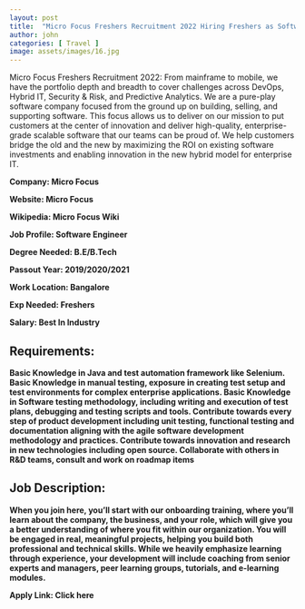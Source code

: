 ```yaml
---
layout: post
title:  "Micro Focus Freshers Recruitment 2022 Hiring Freshers as Software Engineer of Any Degree Graduate"
author: john
categories: [ Travel ]
image: assets/images/16.jpg
---
```


Micro Focus Freshers Recruitment 2022: From mainframe to mobile, we have the portfolio depth and breadth to cover challenges across DevOps, Hybrid IT, Security & Risk, and Predictive Analytics. We are a pure-play software company focused from the ground up on building, selling, and supporting software. This focus allows us to deliver on our mission to put customers at the center of innovation and deliver high-quality, enterprise-grade scalable software that our teams can be proud of. We help customers bridge the old and the new by maximizing the ROI on existing software investments and enabling innovation in the new hybrid model for enterprise IT.


<b>Company: Micro Focus

**Website**: Micro Focus

**Wikipedia:** Micro Focus Wiki

**Job Profile:** Software Engineer

**Degree Needed:** B.E/B.Tech

**Passout Year:** 2019/2020/2021

**Work Location:** Bangalore

**Exp Needed: Freshers**

**Salary:** Best In Industry


<h2>Requirements:</h2>

Basic Knowledge in Java and test automation framework like Selenium.
Basic Knowledge in manual testing, exposure in creating test setup and test environments for complex enterprise applications.
Basic Knowledge in Software testing methodology, including writing and execution of test plans, debugging and testing scripts and tools.
Contribute towards every step of product development including unit testing, functional testing and documentation aligning with the agile software development methodology and practices.
Contribute towards innovation and research in new technologies including open source.
Collaborate with others in R&D teams, consult and work on roadmap items

<h2>Job Description:</h2>

When you join here, you’ll start with our onboarding training, where you’ll learn about the company, the business, and your role, which will give you a better understanding of where you fit within our organization. 
You will be engaged in real, meaningful projects, helping you build both professional and technical skills. 
While we heavily emphasize learning through experience, your development will include coaching from senior experts and managers, peer learning groups, tutorials, and e-learning modules.

Apply Link: Click here